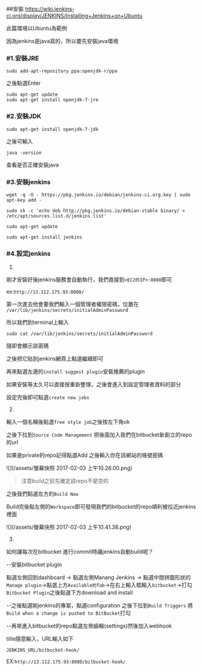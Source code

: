 
##安裝
https://wiki.jenkins-ci.org/display/JENKINS/Installing+Jenkins+on+Ubuntu

此篇環境以Ubuntu為範例

因為jenkins是java寫的，所以要先安裝java環境

### #1.安裝JRE

```
sudo add-apt-repository ppa:openjdk-r/ppa  
```
之後點選Enter

```
sudo apt-get update   
sudo apt-get install openjdk-7-jre  
```

### #2.安裝JDK

```
sudo apt-get install openjdk-7-jdk
```
之後可輸入
```
java -version
```
查看是否正確安裝java

### #3.安裝jenkins

```
wget -q -O - https://pkg.jenkins.io/debian/jenkins-ci.org.key | sudo apt-key add -

sudo sh -c 'echo deb http://pkg.jenkins.io/debian-stable binary/ > /etc/apt/sources.list.d/jenkins.list'

sudo apt-get update

sudo apt-get install jenkins
```

### #4.設定jenkins

1.

剛才安裝好後jenkins服務會自動執行，我們直接到`<EC2的IP>:8080`即可

ex:`http://13.112.175.93:8080/`

第一次進去他會要我們輸入一個管理者權限密碼，位置在
`/var/lib/jenkins/secrets/initialAdminPassword`

所以我們到terminal上輸入

```
sudo cat /var/lib/jenkins/secrets/initialAdminPassword
```

隨即會顯示該密碼

之後把它貼到jenkins網頁上點選繼續即可

再來點選左邊的`install suggest plugin`安裝推薦的plugin

如果安裝等太久可以直接按重新整理，之後會進入到設定管理者資料的部分

設定完後即可點選`create new jobs `

2.

輸入一個名稱後點選`free style job`之後按左下角ok

之後下拉到`Source Code Management` 把後面加入我們在bitbucket新創立的repo的url 

如果是private的repo記得點選Add 之後輸入你在該網站的帳號密碼

![](/assets/螢幕快照 2017-02-03 上午10.26.00.png)

>注意build之前先確定該repo不是空的

之後我們點選左方的`Build Now`

Build完後點左側的`Workspace`即可發現我們的bitbucket的repo順利被拉近jenkins裡面

![](/assets/螢幕快照 2017-02-03 上午10.41.38.png)

3.

如何讓每次在bitbucket 進行commit時讓jenkins自動build呢？

--安裝bitbucket plugin

點選左側回到dashboard -> 點選左側Manang Jenkins -> 點選中間拼圖形狀的`Manage plugin`->點選上方`Available的Tab`->在右上輸入框輸入`bitbucket`->打勾`Bitbucket Plugin`之後點選下方download and install

--之後點選剛jenkins的專案，點選configuration 之後下拉到`Build Triggers`  將`Build when a change is pushed to BitBucket`打勾


--再來進入bitbucket的repo點選左側齒輪(settings)然後加入webhook

title隨意輸入，URL輸入如下

` JENKINS_URL/bitbucket-hook/ `

EX:`http://13.112.175.93:8080/bitbucket-hook/`

